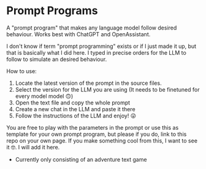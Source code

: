 # Prompt Programs
A "prompt program" that makes any language model follow desired behaviour. Works best with ChatGPT and OpenAssistant.

I don't know if term "prompt programming" exists or if I just made it up, but that is basically what I did here. I typed in precise orders for the LLM to follow to simulate an desired behaviour.

How to use:
  1) Locate the latest version of the prompt in the source files.
  2) Select the version for the LLM you are using (It needs to be finetuned for every model model 🙃)
  3) Open the text file and copy the whole prompt
  4) Create a new chat in the LLM and paste it there 
  5) Follow the instructions of the LLM and enjoy! 😜

You are free to play with the parameters in the prompt or use this as template for your own prompt program, but please if you do, link to this repo on your own page. If you make something cool from this, I want to see it 🤓. I will add it here.

- Currently only consisting of an adventure text game
